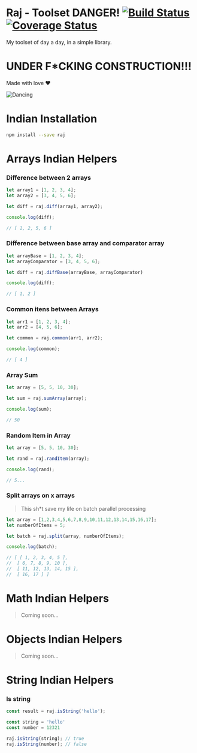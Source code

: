 # Raj - Toolset DANGER! [![Build Status](https://travis-ci.org/msfidelis/raj.svg?branch=master)](https://travis-ci.org/msfidelis/raj) [![Coverage Status](https://coveralls.io/repos/github/msfidelis/raj/badge.svg?branch=master)](https://coveralls.io/github/msfidelis/raj?branch=master)

My toolset of day a day, in a simple library. 

# UNDER F*CKING CONSTRUCTION!!!


Made with love :heart:


![Dancing](https://media.giphy.com/media/T6S6dSvPpkp1e/giphy.gif)


# Indian Installation 

```bash
npm install --save raj
```

# Arrays Indian Helpers

### Difference between 2 arrays 

```javascript
let array1 = [1, 2, 3, 4];
let array2 = [3, 4, 5, 6];

let diff = raj.diff(array1, array2);

console.log(diff);

// [ 1, 2, 5, 6 ]
```

### Difference between base array and comparator array

```javascript
let arrayBase = [1, 2, 3, 4];
let arrayComparator = [3, 4, 5, 6];

let diff = raj.diffBase(arrayBase, arrayComparator)

console.log(diff);

// [ 1, 2 ]

```

### Common itens between Arrays

```javascript
let arr1 = [1, 2, 3, 4];
let arr2 = [4, 5, 6];

let common = raj.common(arr1, arr2);

console.log(common);

// [ 4 ]
```

### Array Sum

```javascript
let array = [5, 5, 10, 30];

let sum = raj.sumArray(array);

console.log(sum);

// 50
```

### Random Item in Array 

```javascript
let array = [5, 5, 10, 30];

let rand = raj.randItem(array);

console.log(rand);

// 5...
```

### Split arrays on x arrays 

> This sh*t save my life on batch parallel processing

```javascript
let array = [1,2,3,4,5,6,7,8,9,10,11,12,13,14,15,16,17];
let numberOfItems = 5;

let batch = raj.split(array, numberOfItems);

console.log(batch);

// [ [ 1, 2, 3, 4, 5 ],
//  [ 6, 7, 8, 9, 10 ],
//  [ 11, 12, 13, 14, 15 ],
//  [ 16, 17 ] ]
```

# Math Indian Helpers

> Coming soon...

# Objects Indian Helpers

> Coming soon...

# String Indian Helpers

### Is string 

```javascript
const result = raj.isString('hello');

const string = 'hello'
const number = 12321

raj.isString(string); // true
raj.isString(number); // false
```

